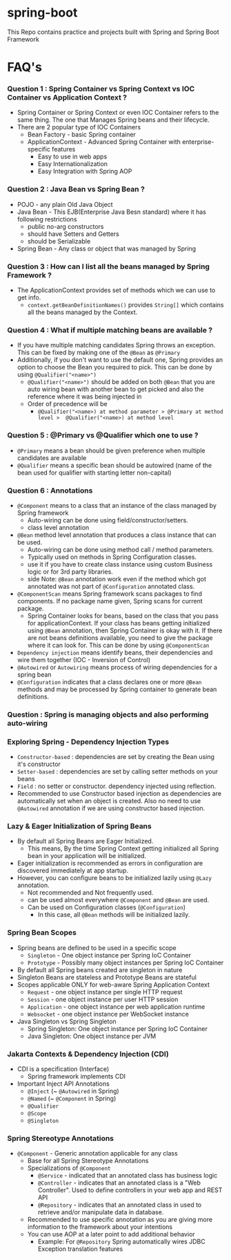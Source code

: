 # spring-boot
This Repo contains practice and projects built with Spring and Spring Boot Framework

# FAQ's
### Question 1 : Spring Container vs Spring Context vs IOC Container vs Application Context ?
- Spring Container or Spring Context or even IOC Container refers to the same thing. The one that Manages Spring beans and 
  their lifecycle.
- There are 2 popular type of IOC Containers
  - Bean Factory - basic Spring container
  - ApplicationContext - Advanced Spring Container with enterprise-specific features
    - Easy to use in web apps
    - Easy Internationalization
    - Easy Integration with Spring AOP
### Question 2 : Java Bean vs Spring Bean ?
- POJO - any plain Old Java Object
- Java Bean - This EJB(Enterprise Java Besn standard) where it has following restrictions
  - public no-arg constructors
  - should have Setters and Getters
  - should be Serializable
- Spring Bean - Any class or object that was managed by Spring
### Question 3 : How can I list all the beans managed by Spring Framework ?
- The ApplicationContext provides set of methods which we can use to get info.
  - `context.getBeanDefinitionNames()` provides `String[]` which contains all the beans managed by the Context.
### Question 4 : What if multiple matching beans are available ?
- If you have multiple matching candidates Spring throws an exception. This can be fixed by making one of the `@Bean` as `@Primary`
- Additionally, if you don't want to use the default one, Spring provides an option to choose the Bean you required to pick. This can be done by using `@Qualifier("<name>")`
  - `@Qualifier("<name>")` should be added on both `@Bean` that you are auto wiring bean with another bean to get picked and also the reference where it was being injected in
  - Order of precedence will be 
    - `@Qualifier("<name>) at method parameter > @Primary at method level >  @Qualifier("<name>) at method level`
### Question 5 : @Primary vs @Qualifier which one to use ?
- `@Primary` means a bean should be given preference when multiple candidates are available
- `@Qualifier` means a specific bean should be autowired (name of the bean used for qualifier with starting letter non-capital) 

### Question 6 : Annotations 
- `@Component` means to a class that an instance of the class managed by Spring framework
  - Auto-wiring can be done using field/constructor/setters.
  - class level annotation
- `@Bean` method level annotation that produces a class instance that can be used. 
  - Auto-wiring can be done using method call / method parameters.
  - Typically used on methods in Spring Configuration classes.
  - use it if you have to create class instance using custom Business logic or for 3rd party libraries.
  - side Note: `@Bean` annotation work even if the method which got annotated was not part of `@Configuration` annotated class. 
- `@ComponentScan` means Spring framework scans packages to find components. If no package name given, Spring scans for current package.
  - Spring Container looks for beans, based on the class that you pass for applicationContext. If your class has beans getting initialized using `@Bean` annotation, then Spring Container is okay with it. If there are not beans definitions available, you need to give the package where it can look for. This can be done by using `@ComponentScan`
- `Dependency injection` means identify beans, their dependencies and wire them together (IOC - Inversion of Control)
- `@Autowired` or `Autowiring` means process of wiring dependencies for a spring bean
- `@Configuration` indicates that a class declares one or more `@Bean` methods and may be processed by Spring container to generate bean definitions.


### Question  : Spring is managing objects and also performing auto-wiring


### Exploring Spring - Dependency Injection Types
- `Constructor-based` : dependencies are set by creating the Bean using it's constructor
- `Setter-based` : dependencies are set by calling setter methods on your beans
- `Field` : no setter or constructor. dependency injected using reflection. 
- Recommended to use Constructor based injection as dependencies are automatically set when an object is created. Also no need to use `@Autowired` annotation if we are using constructor based injection.

### Lazy & Eager Initialization of Spring Beans
- By default all Spring Beans are Eager Initialized. 
  - This means, By the time Spring Context getting initialized all Spring bean in your application will be initialized. 
- Eager initialization is recommended as errors in configuration are discovered immediately at app startup.
- However, you can configure beans to be initialized lazily using `@Lazy` annotation.
  - Not recommended and Not frequently used.
  - can be used almost everywhere `@Component` and `@Bean` are used.
  - Can be used on Configuration classes (`@Configuration`)
    - In this case, all `@Bean` methods will be initialized lazily.

### Spring Bean Scopes
- Spring beans are defined to be used in a specific scope
  - `Singleton` - One object instance per Spring IoC Container
  - `Prototype` - Possibly many object instances per Spring IoC Container
- By default all Spring beans created are singleton in nature
- Singleton Beans are stateless and Prototype Beans are stateful
- Scopes applicable ONLY for web-aware Spring Application Context
  - `Request` - one object instance per single HTTP request
  - `Session` - one object instance per user HTTP session
  - `Application` - one object instance per web application runtime
  - `Websocket` - one object instance per WebSocket instance
- Java Singleton vs Spring Singleton
  - Spring Singleton: One object instance per Spring IoC Container
  - Java Singleton: One object instance per JVM

### Jakarta Contexts & Dependency Injection (CDI)
- CDI is a specification (Interface)
  - Spring framework implements CDI
- Important Inject API Annotations
  - `@Inject` (~ `@Autowired` in Spring)
  - `@Named` (~ `@Component` in Spring)
  - `@Qualifier`
  - `@Scope`
  - `@Singleton`

### Spring Stereotype Annotations
- `@Component` - Generic annotation applicable for any class
  - Base for all Spring Stereotype Annotations
  - Specializations of `@Component`
    - `@Service` - indicated that an annotated class has business logic
    - `@Controller` - indicates that an annotated class is a "Web Controller". Used to define controllers in your web app and REST API
    - `@Repository` - indicates that an annotated class in used to retrieve and/or manipulate data in database.
  - Recommended to use specific annotation as you are giving more information to the framework about your intentions
  - You can use AOP at a later point to add additional behavior
    - Example: For `@Repository` Spring automatically wires JDBC Exception translation features